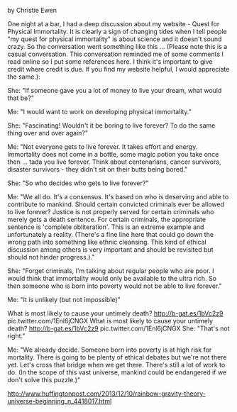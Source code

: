 by Christie Ewen

One night at a bar, I had a deep discussion about my website - Quest for Physical Immortality.  It is clearly a sign of changing tides when I tell people "my quest for physical immortality" is about science and it doesn't sound crazy.  So the conversation went something like this ...  (Please note this is a casual conversation.  This conversation reminded me of some comments I read online so I put some references here.  I think it's important to give credit where credit is due.  If you find my website helpful, I would appreciate the same.):

She: "If someone gave you a lot of money to live your dream, what would that be?"

Me: "I would want to work on developing physical immortality."

She: "Fascinating!  Wouldn't it be boring to live forever?  To do the same thing over and over again?"

Me: "Not everyone gets to live forever.  It takes effort and energy.  Immortality does not come in a bottle, some magic potion you take once then ... tada you live forever.  Think about centenarians, cancer survivors, disaster survivors - they didn't sit on their butts being bored."

She: "So who decides who gets to live forever?"

Me: "We all do.  It's a consensus.  It's based on who is deserving and able to contribute to mankind.  Should certain convicted criminals ever be allowed to live forever?  Justice is not properly served for certain criminals who merely gets a death sentence.  For certain criminals, the appropriate sentence is 'complete obliteration'.  This is an extreme example and unfortunately a reality. (There's a fine line here that could go down the wrong path into something like ethnic cleansing.  This kind of ethical discussion among others is very important and should be revisited but should not hinder progress.)."

She: "Forget criminals, I'm talking about regular people who are poor.  I would think that immortality would only be available to the ultra rich.  So then someone who is born into poverty would not be able to live forever."

Me: "It is unlikely (but not impossible)"

What is most likely to cause your untimely death? http://b-gat.es/1bVc2z9 pic.twitter.com/1Enl6jCNGX
What is most likely to cause your untimely death? http://b-gat.es/1bVc2z9 pic.twitter.com/1Enl6jCNGX
She: "That's not right."

Me: "We already decide.  Someone born into poverty is at high risk for mortality.  There is going to be plenty of ethical debates but we're not there yet.  Let's cross that bridge when we get there.  There's still a lot of work to do. (In the scope of this vast universe, mankind could be endangered if we don't solve this puzzle.)"

http://www.huffingtonpost.com/2013/12/10/rainbow-gravity-theory-universe-beginning_n_4418017.html
